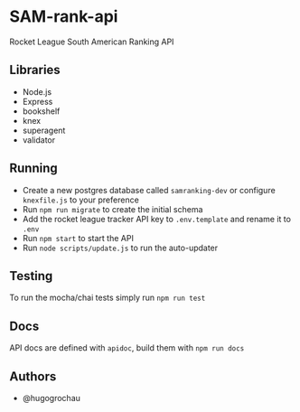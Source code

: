 # SAM-rank-api
Rocket League South American Ranking API

## Libraries
* Node.js
* Express
* bookshelf
* knex
* superagent
* validator

## Running
* Create a new postgres database called `samranking-dev` or configure `knexfile.js` to your preference
* Run `npm run migrate` to create the initial schema
* Add the rocket league tracker API key to `.env.template` and rename it to `.env`
* Run `npm start` to start the API
* Run `node scripts/update.js` to run the auto-updater

## Testing
To run the mocha/chai tests simply run `npm run test`

## Docs
API docs are defined with `apidoc`, build them with `npm run docs`

## Authors
* @hugogrochau
